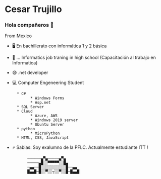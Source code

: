 # Cesar Trujillo

### Hola compañeros 👋

From Mexico 

- 🖥 En bachillerato con informática 1 y 2 básica

- 📲 ... Informatics job traning in high school (Capacitación al trabajo en Informatica)

- 😄 .net developer

- 💻 Computer Engeneering Student

        * C#
              * Windows Forms
              * Asp.net
        * SQL Server
        * Cloud
              * Azure, AWS 
              * Windows 2019 server
              * Ubuntu Server
        * python
              * MicroPython
        * HTML, CSS, JavaScript

- ⚡ Sabias: Soy exalumno de la PFLC. Actualmente estudiante ITT !

```
          ──────▄▀▄─────▄▀▄
          ─────▄█░░▀▀▀▀▀░░█▄
          ─▄▄──█░░░░░░░░░░░█──▄▄
          █▄▄█─█░░▀░░┬░░▀░░█─█▄▄█
```
